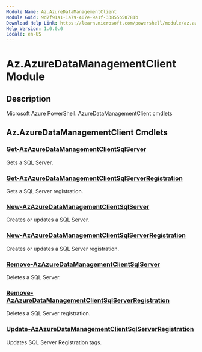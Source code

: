 ```yaml
---
Module Name: Az.AzureDataManagementClient
Module Guid: 9d7f91a1-1a79-407e-9a1f-33855b50781b
Download Help Link: https://learn.microsoft.com/powershell/module/az.azuredatamanagementclient
Help Version: 1.0.0.0
Locale: en-US
---
```


# Az.AzureDataManagementClient Module
## Description
Microsoft Azure PowerShell: AzureDataManagementClient cmdlets

## Az.AzureDataManagementClient Cmdlets
### [Get-AzAzureDataManagementClientSqlServer](Get-AzAzureDataManagementClientSqlServer.md)
Gets a SQL Server.

### [Get-AzAzureDataManagementClientSqlServerRegistration](Get-AzAzureDataManagementClientSqlServerRegistration.md)
Gets a SQL Server registration.

### [New-AzAzureDataManagementClientSqlServer](New-AzAzureDataManagementClientSqlServer.md)
Creates or updates a SQL Server.

### [New-AzAzureDataManagementClientSqlServerRegistration](New-AzAzureDataManagementClientSqlServerRegistration.md)
Creates or updates a SQL Server registration.

### [Remove-AzAzureDataManagementClientSqlServer](Remove-AzAzureDataManagementClientSqlServer.md)
Deletes a SQL Server.

### [Remove-AzAzureDataManagementClientSqlServerRegistration](Remove-AzAzureDataManagementClientSqlServerRegistration.md)
Deletes a SQL Server registration.

### [Update-AzAzureDataManagementClientSqlServerRegistration](Update-AzAzureDataManagementClientSqlServerRegistration.md)
Updates SQL Server Registration tags.


